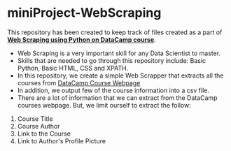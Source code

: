 # miniProject-WebScraping
This repository has been created to keep track of files created as a part of **[Web Scraping using Python on DataCamp course](https://www.datacamp.com/courses/web-scraping-with-python)**.

- Web Scraping is a very important skill for any Data Scientist to master.
- Skills that are needed to go through this repository include: Basic Python, Basic HTML, CSS and XPATH. 
- In this repository, we create a simple Web Scrapper that extracts all the courses from [DataCamp Course Webpage](https://www.datacamp.com/courses/all) 
- In addition, we output few of the course information into a csv file. 
- There are a lot of information that we can extract from the DataCamp courses webpage. But, we limit ourself to extract the follow:

1. Course Title
2. Course Author
3. Link to the Course
4. Link to Author's Profile Picture 
